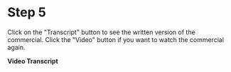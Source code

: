 # Step 5

Click on the "Transcript" button to see the written version of the commercial. Click the "Video" button if you want to watch the commercial again.

**Video Transcript**
<!--needs link(s)!-->